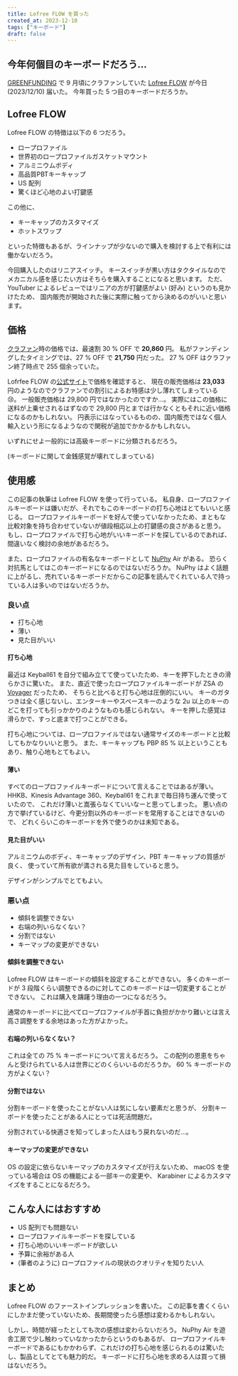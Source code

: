 ```yaml
---
title: Lofree FLOW を買った
created_at: 2023-12-10
tags: ["キーボード"]
draft: false
---
```


## 今年何個目のキーボードだろう…

[GREENFUNDING](https://greenfunding.jp/) で 9 月頃にクラファンしていた
[Lofree FLOW](https://www.lofree.co/ja/products/lofree-flow-the-smoothest-mechanical-keyboard) が今日 (2023/12/10) 届いた。
今年買った 5 つ目のキーボードだろうか。

## Lofree FLOW

Lofree FLOW の特徴は以下の 6 つだろう。

- ロープロファイル
- 世界初のロープロファイルガスケットマウント
- アルミニウムボディ
- 高品質PBTキーキャップ
- US 配列
- 驚くほど心地のよい打鍵感

この他に、

- キーキャップのカスタマイズ
- ホットスワップ

といった特徴もあるが、ラインナップが少ないので購入を検討する上で有利には働かないだろう。

<lite-youtube videoid="HCw8AGpNqVU"></lite-youtube>

今回購入したのはリニアスイッチ。
キースイッチが黒い方はタクタイルなのでメカニカル感を感じたい方はそちらを購入することになると思います。
ただ、YouTuber によるレビューではリニアの方が打鍵感がよい (好み) というのも見かけたため、
国内販売が開始された後に実際に触ってから決めるのがいいと思います。

## 価格

[クラファン](https://greenfunding.jp/thela/projects/7645)時の価格では、最速割 30 % OFF で **20,860** 円。
私がファンディングしたタイミングでは、27 % OFF で **21,750** 円だった。
27 % OFF はクラファン終了時点で 255 個余っていた。

Lofrfee FLOW の[公式サイト](https://www.lofree.co/ja/products/lofree-flow-the-smoothest-mechanical-keyboard)で価格を確認すると、
現在の販売価格は **23,033** 円のようなのでクラファンでの割引によるお特感は少し薄れてしまっている :cry:。
一般販売価格は 29,800 円ではなかったのですか…。
実際にはこの価格に送料が上乗せされるはずなので 29,800 円とまでは行かなくともそれに近い価格になるのかもしれない。
円表示にはなっているものの、国内販売ではなく個人輸入という形になるようなので関税が追加でかかるかもしれない。

いずれにせよ一般的には高級キーボードに分類されるだろう。

(キーボードに関して金銭感覚が壊れてしまっている)

## 使用感

この記事の執筆は Lofree FLOW を使って行っている。
私自身、ロープロファイルキーボードは嫌いだが、それでもこのキーボードの打ち心地はとてもいいと感じる。
ロープロファイルキーボードを好んで使っていなかったため、まともな比較対象を持ち合わせていないが値段相応以上の打鍵感の良さがあると思う。
もし、ロープロファイルで打ち心地がいいキーボードを探しているのであれば、間違いなく検討の余地があるだろう。

また、ロープロファイルの有名なキーボードとして [NuPhy](https://nuphy.com/) Air がある。
恐らく対抗馬としてはこのキーボードになるのではないだろうか。
NuPhy はよく話題に上がるし、売れているキーボードだからこの記事を読んでくれている人で持っている人は多いのではないだろうか。

<lite-youtube videoid="zar71YrO-W4"></lite-youtube>

### 良い点

- 打ち心地
- 薄い
- 見た目がいい

#### 打ち心地

最近は Keyball61 を自分で組み立てて使っていたため、キーを押下したときの滑らかさに驚いた。
また、直近で使ったロープロファイルキーボードが ZSA の [Voyager](https://www.zsa.io/voyager/) だったため、
そちらと比べると打ち心地は圧倒的にいい。
キーのガタつきは全く感じないし、エンターキーやスペースキーのような 2u 以上のキーのどこを打っても引っかかりのようなものも感じられない。
キーを押した感覚は滑らかで、すっと底まで打つことができる。

打ち心地については、ロープロファイルではない通常サイズのキーボードと比較してもかなりいいと思う。
また、キーキャップも PBP 85 % 以上ということもあり、触り心地もとてもよい。

#### 薄い

すべてのロープロファイルキーボードについて言えることではあるが薄い。
HHKB、Kinesis Advantage 360、Keyball61 をこれまで毎日持ち運んで使っていたので、
これだけ薄いと嵩張らなくていいなーと思ってしまった。
悪い点の方で挙げているけど、今更分割以外のキーボードを常用することはできないので、
どれくらいこのキーボードを外で使うのかは未知である。

#### 見た目がいい

アルミニウムのボディ、キーキャップのデザイン、PBT キーキャップの質感が良く、
使っていて所有欲が満される見た目をしていると思う。

デザインがシンプルでとてもよい。

### 悪い点

- 傾斜を調整できない
- 右端の列いらなくない？
- 分割ではない
- キーマップの変更ができない

#### 傾斜を調整できない

Lofree FLOW はキーボードの傾斜を設定することができない。
多くのキーボードが 3 段階くらい調整できるのに対してこのキーボードは一切変更することができない。
これは購入を躊躇う理由の一つになるだろう。

通常のキーボードに比べてロープロファイルが手首に負担がかかり難いとは言え高さ調整をする余地はあった方がよかった。

#### 右端の列いらなくない？

これは全ての 75 % キーボードについて言えるだろう。
この配列の恩恵をちゃんと受けられている人は世界にどのくらいいるのだろうか。
60 % キーボードの方がよくない？

#### 分割ではない

分割キーボードを使ったことがない人は気にしない要素だと思うが、
分割キーボードを使ったことがある人にとっては死活問題だ。

分割されている快適さを知ってしまった人はもう戻れないのだ…。

#### キーマップの変更ができない

OS の設定に依らないキーマップのカスタマイズが行えないため、
macOS を使っている場合は OS の機能による一部キーの変更や、
Karabiner によるカスタマイズをすることになるだろう。

## こんな人にはおすすめ

- US 配列でも問題ない
- ロープロファイルキーボードを探している
- 打ち心地のいいキーボードが欲しい
- 予算に余裕がある人
- (筆者のように) ロープロファイルの現状のクオリティを知りたい人

## まとめ

Lofree FLOW のファーストインプレッションを書いた。
この記事を書くくらいにしかまだ使っていないため、長期間使ったら感想は変わるかもしれない。

しかし、時間が経ったとしても次の感想は変わらないだろう。
NuPhy Air を遊舎工房で少し触わっていなかったからというのもあるが、
ロープロファイルキーボードであるにもかかわらず、これだけの打ち心地を感じられるのは驚いたし、製品としてとても魅力的だ。
キーボードに打ち心地を求める人は買って損はないだろう。
